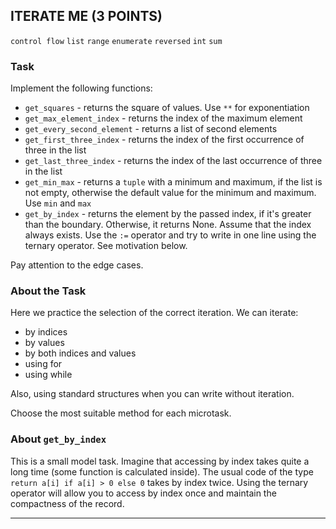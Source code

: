 ## ITERATE ME (3 POINTS)

`control flow` `list` `range` `enumerate` `reversed` `int` `sum`

### Task

Implement the following functions:

* `get_squares` - returns the square of values. Use `**` for exponentiation
* `get_max_element_index` - returns the index of the maximum element
* `get_every_second_element` - returns a list of second elements
* `get_first_three_index` - returns the index of the first occurrence of three in the list
* `get_last_three_index` - returns the index of the last occurrence of three in the list
* `get_min_max` - returns a `tuple` with a minimum and maximum, if the list is not empty, otherwise the default value for the minimum and maximum. Use `min` and `max`
* `get_by_index` - returns the element by the passed index, if it's greater than the boundary. Otherwise, it returns None. 
Assume that the index always exists. 
Use the `:=` operator and try to write in one line using the ternary operator. See motivation below.

Pay attention to the edge cases. 

### About the Task

Here we practice the selection of the correct iteration. We can iterate:
* by indices
* by values
* by both indices and values
* using for
* using while

Also, using standard structures when you can write without iteration.

Choose the most suitable method for each microtask.

### About `get_by_index`

This is a small model task. Imagine that accessing by index takes quite a long time (some function is calculated inside). The usual code of the type
`return a[i] if a[i] > 0 else 0` takes by index twice. Using the ternary operator will allow you to access by index once and maintain the compactness of the record.

---
